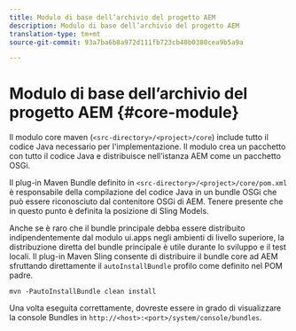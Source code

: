 ```yaml
---
title: Modulo di base dell’archivio del progetto AEM
description: Modulo di base dell’archivio del progetto AEM
translation-type: tm+mt
source-git-commit: 93a7ba6b8a972d111fb723cb40b0380cea9b5a9a

---
```



# Modulo di base dell’archivio del progetto AEM {#core-module}

Il modulo core maven (`<src-directory>/<project>/core`) include tutto il codice Java necessario per l&#39;implementazione. Il modulo crea un pacchetto con tutto il codice Java e distribuisce nell’istanza AEM come un pacchetto OSGi.

Il plug-in Maven Bundle definito in `<src-directory>/<project>/core/pom.xml` è responsabile della compilazione del codice Java in un bundle OSGi che può essere riconosciuto dal contenitore OSGi di AEM. Tenere presente che in questo punto è definita la posizione di Sling Models.

Anche se è raro che il bundle principale debba essere distribuito indipendentemente dal modulo ui.apps negli ambienti di livello superiore, la distribuzione diretta del bundle principale è utile durante lo sviluppo e il test locali. Il plug-in Maven Sling consente di distribuire il bundle core ad AEM sfruttando direttamente il `autoInstallBundle` profilo come definito nel POM [](overview.md#parent-pom)padre.

```
mvn -PautoInstallBundle clean install
```

Una volta eseguita correttamente, dovreste essere in grado di visualizzare la console Bundles in `http://<host>:<port>/system/console/bundles`.
